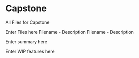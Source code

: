 # Capstone
All Files for Capstone

Enter Files here
Filename - Description
Filename - Description

Enter summary here

Enter WIP features here


